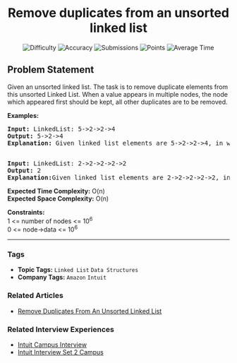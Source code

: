 <h1 align="center">Remove duplicates from an unsorted linked list</h1>

<p align="center">
  <img alt="Difficulty" title="Difficulty" src="https://custom-icon-badges.demolab.com/badge/Difficulty: Easy-1F222E?style=for-the-badge&logoColor=white&logo=fire"/>
  <img alt="Accuracy" title="Accuracy" src="https://custom-icon-badges.demolab.com/badge/Accuracy: 45.95%25-1F222E?style=for-the-badge&logoColor=white&logo=target"/>
  <img alt="Submissions" title="Submissions" src="https://custom-icon-badges.demolab.com/badge/Submissions: 250K+-1F222E?style=for-the-badge&logoColor=white&logo=repo"/>
  <img alt="Points" title="Points" src="https://custom-icon-badges.demolab.com/badge/Points: 2-1F222E?style=for-the-badge&logoColor=white&logo=award"/>
  <img alt="Average Time" title="Average Time" src="https://custom-icon-badges.demolab.com/badge/Average%20Time: 20m-1F222E?style=for-the-badge&logoColor=white&logo=clock"/>
</p>

## Problem Statement

Given an unsorted linked list. The task is to remove duplicate elements from this unsorted Linked List. When a value appears in multiple nodes, the node which appeared first should be kept, all other duplicates are to be removed.

<b>Examples:</b>

<pre><b>Input: </b>LinkedList: 5->2->2->4
<b>Output: </b>5->2->4<b>
Explanation: </b>Given linked list elements are 5->2->2->4, in which 2 is repeated only. So, we will delete the extra repeated elements 2 from the linked list and the resultant linked list will contain 5->2->4<br> </pre>

<pre><b>Input: </b>LinkedList: 2->2->2->2->2
<b>Output: </b>2<b>
Explanation:</b>Given linked list elements are 2->2->2->2->2, in which 2 is repeated. So, we will delete the extra repeated elements 2 from the linked list and the resultant linked list will contain only 2.</pre>

<b>Expected Time Complexity:</b> O(n)<br><b>Expected Space </b><b>Complexity</b><b>:</b> O(n)

<b>Constraints:</b><br>1 <= number of nodes <= 10<sup>6</sup><br>0 <= node->data <= 10<sup>6</sup>


<hr>

### Tags
- **Topic Tags:** `Linked List` `Data Structures`
- **Company Tags:** `Amazon` `Intuit`

### Related Articles
- [Remove Duplicates From An Unsorted Linked List](https://www.geeksforgeeks.org/remove-duplicates-from-an-unsorted-linked-list/)

### Related Interview Experiences
- [Intuit Campus Interview](https://www.geeksforgeeks.org/intuit-campus-interview/)
- [Intuit Interview Set 2 Campus](https://www.geeksforgeeks.org/intuit-interview-set-2-campus/)
